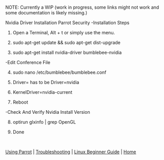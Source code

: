 &nbsp;

&nbsp;

NOTE: Currently a WIP (work in progress, some links might not work and some documentation is likely missing.)


Nvidia Driver Installation Parrot Security
-Installation Steps


1. Open a Terminal, Alt + t or simply use the menu.


2. sudo apt-get update && sudo apt-get dist-upgrade


3. sudo apt-get install nvidia-driver bumblebee-nvidia


-Edit Conference File


4. sudo nano /etc/bumblebee/bumblebee.conf



5. Driver= has to be Driver=nvidia



6. KernelDriver=nvidia-current



7. Reboot


-Check And Verify Nvidia Install Version


8. optirun glxinfo | grep OpenGL

9. Done 

&nbsp;

[Using Parrot](https://docs.parrot.sh/info/start/) | [Troubleshooting](https://docs.parrot.sh/trbl/start/) | [Linux Beginner Guide](https://docs.parrot.sh/library/lbg-basics/) | [Home](https://docs.parrot.sh/)